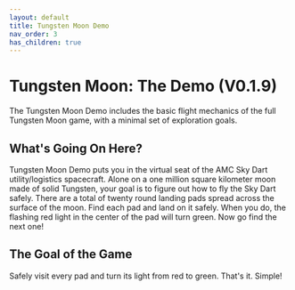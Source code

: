 ```yaml
---
layout: default
title: Tungsten Moon Demo
nav_order: 3
has_children: true
---
```

# Tungsten Moon: The Demo (V0.1.9)

The Tungsten Moon Demo includes the basic flight mechanics of the full Tungsten Moon game, with a minimal set of exploration goals.

## What's Going On Here?

Tungsten Moon Demo puts you in the virtual seat of the AMC Sky Dart utility/logistics spacecraft. Alone on a one million square kilometer moon made of solid Tungsten, your goal is to figure out how to fly the Sky Dart safely. There are a total of twenty round landing pads spread across the surface of the moon. Find each pad and land on it safely. When you do, the flashing red light in the center of the pad will turn green. Now go find the next one!

## The Goal of the Game

Safely visit every pad and turn its light from red to green. That's it. Simple!


